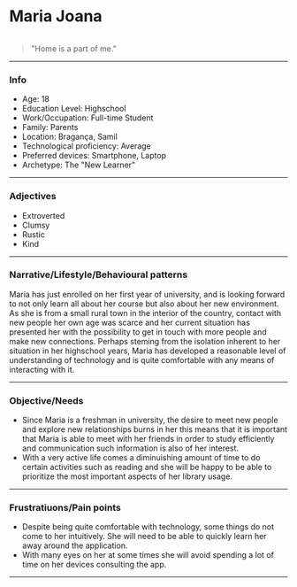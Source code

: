 # Maria Joana

![]()

> "Home is a part of me."

---

### Info

- Age: 18
- Education Level: Highschool
- Work/Occupation: Full-time Student
- Family: Parents
- Location: Bragança, Samil
- Technological proficiency: Average
- Preferred devices: Smartphone, Laptop
- Archetype: The "New Learner"

---

### Adjectives

- Extroverted
- Clumsy
- Rustic
- Kind

---

### Narrative/Lifestyle/Behavioural patterns 

Maria has just enrolled on her first year of university, and is looking forward to not only learn all about her course but also about her new environment. As she is from a small rural town in the interior of the country, contact with new people her own age was scarce and her current situation has presented her with the possibility to get in touch with more people and make new connections. Perhaps steming from the isolation inherent to her situation in her highschool years, Maria has developed a reasonable level of understanding of technology and is quite comfortable with any means of interacting with it.

---

### Objective/Needs

- Since Maria is a freshman in university, the desire to meet new people and explore new relationships burns in her this means that it is important that Maria is able to meet with her friends in order to study efficiently and communication such information is also of her interest.
- With a very active life comes a diminuishing amount of time to do certain activities such as reading and she will be happy to be able to prioritize the most important aspects of her library usage. 

---

### Frustratiuons/Pain points

- Despite being quite comfortable with technology, some things do not come to her intuitively. She will need to be able to quickly learn her away around the application.
- With many eyes on her at some times she will avoid spending a lot of time on her devices consulting the app.

---
